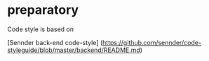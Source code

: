# preparatory

Code style is based on 

[Sennder back-end code-style]
(https://github.com/sennder/code-styleguide/blob/master/backend/README.md)
